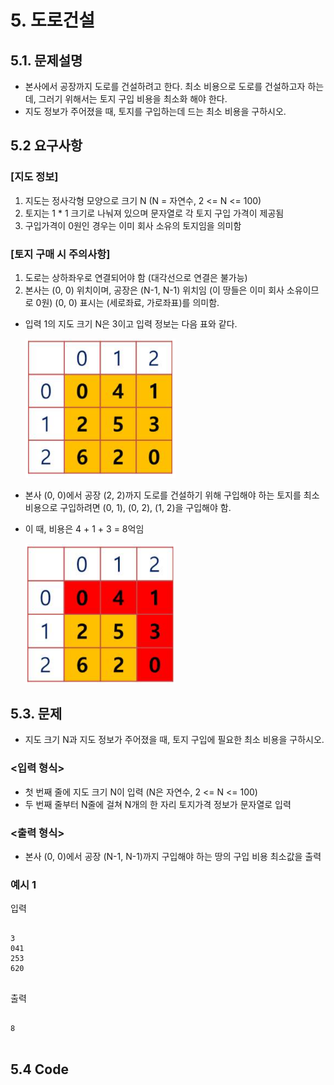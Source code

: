 # 5. 도로건설
## 5.1. 문제설명
- 본사에서 공장까지 도로를 건설하려고 한다. 최소 비용으로 도로를 건설하고자 하는데, 그러기 위해서는 토지 구입 비용을 최소화 해야 한다.
- 지도 정보가 주어졌을 때, 토지를 구입하는데 드는 최소 비용을 구하시오.

## 5.2 요구사항
### [지도 정보]
1. 지도는 정사각형 모양으로 크기 N (N = 자연수, 2 <= N <= 100)
2. 토지는 1 * 1 크기로 나눠져 있으며 문자열로 각 토지 구입 가격이 제공됨
3. 구입가격이 0원인 경우는 이미 회사 소유의 토지임을 의미함

### [토지 구매 시 주의사항]
1. 도로는 상하좌우로 연결되어야 함 (대각선으로 연결은 불가능)
2. 본사는 (0, 0) 위치이며, 공장은 (N-1, N-1) 위치임 (이 땅들은 이미 회사 소유이므로 0원) (0, 0) 표시는 (세로좌료, 가로좌표)를 의미함.

- 입력 1의 지도 크기 N은 3이고 입력 정보는 다음 표와 같다.
	
	<img src="../image/RB1.PNG" width="50%" height="50%"></img>

- 본사 (0, 0)에서 공장 (2, 2)까지 도로를 건설하기 위해 구입해야 하는 토지를 최소 비용으로 구입하려면 (0, 1), (0, 2), (1, 2)을 구입해야 함.
- 이 때, 비용은 4 + 1 + 3 = 8억임

	<img src="../image/RB2.PNG" width="50%" height="50%"></img>

## 5.3. 문제
- 지도 크기 N과 지도 정보가 주어졌을 때, 토지 구입에 필요한 최소 비용을 구하시오.

### <입력 형식>
- 첫 번째 줄에 지도 크기 N이 입력 (N은 자연수, 2 <= N <= 100)
- 두 번째 줄부터 N줄에 걸쳐 N개의 한 자리 토지가격 정보가 문자열로 입력

### <출력 형식>
- 본사 (0, 0)에서 공장 (N-1, N-1)까지 구입해야 하는 땅의 구입 비용 최소값을 출력

### 예시 1
입력
<pre>
<code>
3
041
253
620
</code>
</pre>

출력
<pre>
<code>
8
</code>
</pre>

## 5.4 Code
<pre>
<code>

</code>
</pre>